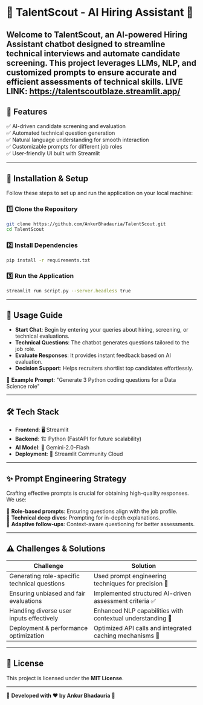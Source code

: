 # 🌟 TalentScout - AI Hiring Assistant 🤖

Welcome to **TalentScout**, an AI-powered Hiring Assistant chatbot designed to streamline technical interviews and automate candidate screening. This project leverages **LLMs, NLP, and customized prompts** to ensure accurate and efficient assessments of technical skills. LIVE LINK: https://talentscoutblaze.streamlit.app/
---

## 📌 Features

✅ AI-driven candidate screening and evaluation  
✅ Automated technical question generation  
✅ Natural language understanding for smooth interaction  
✅ Customizable prompts for different job roles  
✅ User-friendly UI built with Streamlit  

---

## 🚀 Installation & Setup

Follow these steps to set up and run the application on your local machine:

### 1️⃣ Clone the Repository
```bash
git clone https://github.com/AnkurBhadauria/TalentScout.git
cd TalentScout
```

### 2️⃣ Install Dependencies
```bash
pip install -r requirements.txt
```

### 3️⃣ Run the Application
```bash
streamlit run script.py --server.headless true
```

---

## 🎯 Usage Guide

- **Start Chat**: Begin by entering your queries about hiring, screening, or technical evaluations.
- **Technical Questions**: The chatbot generates questions tailored to the job role.
- **Evaluate Responses**: It provides instant feedback based on AI evaluation.
- **Decision Support**: Helps recruiters shortlist top candidates effortlessly.

📌 **Example Prompt**: "Generate 3 Python coding questions for a Data Science role"

---

## 🛠️ Tech Stack

- **Frontend**: 🖥️ Streamlit  
- **Backend**: 🏗️ Python (FastAPI for future scalability)  
- **AI Model**: 🧠 Gemini-2.0-Flash  
- **Deployment**: 🚀 Streamlit Community Cloud  

---

## ✨ Prompt Engineering Strategy

Crafting effective prompts is crucial for obtaining high-quality responses. We use:

🔹 **Role-based prompts**: Ensuring questions align with the job profile.  
🔹 **Technical deep dives**: Prompting for in-depth explanations.  
🔹 **Adaptive follow-ups**: Context-aware questioning for better assessments.  

---

## ⚠️ Challenges & Solutions

| Challenge | Solution |
|-----------|----------|
| Generating role-specific technical questions | Used prompt engineering techniques for precision 🎯 |
| Ensuring unbiased and fair evaluations | Implemented structured AI-driven assessment criteria ✅ |
| Handling diverse user inputs effectively | Enhanced NLP capabilities with contextual understanding 🔄 |
| Deployment & performance optimization | Optimized API calls and integrated caching mechanisms 🚀 |

---

## 📜 License

This project is licensed under the **MIT License**.

---

🔹 **Developed with ❤️ by Ankur Bhadauria** 🔹
